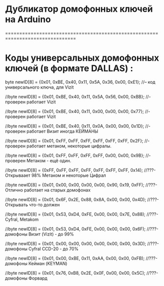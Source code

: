 # Дубликатор домофонных ключей на Arduino
===============================================================================
# Коды универсальных домофонных ключей (в формате DALLAS) :
byte newID[8] = {0x01, 0xBE, 0x40, 0x11, 0x5A, 0x36, 0x00, 0xE1}; //– код универсального ключа, для Vizit    

//byte newID[8] = {0x01, 0xBE, 0x40, 0x11, 0x5A, 0x56, 0x00, 0xBB}; //- проверен работает Vizit     

//byte newID[8] = {0x01, 0xBE, 0x40, 0x11, 0x00, 0x00, 0x00, 0x77}; //- проверен работает Vizit    

//byte newID[8] = {0x01, 0xBE, 0x40, 0x11, 0x0A, 0x00, 0x00, 0x1D}; //- проверен работает Визит иногда КЕЙМАНЫ     

//byte newID[8] = {0x01, 0xFF, 0xFF, 0xFF, 0xFF, 0xFF, 0xFF, 0x2F}; //- проверен работает метаком, некоторые цифралы.     

//byte newID[8] = {0x01, 0xFF, 0xFF, 0xFF, 0xFF, 0x00, 0x00, 0x9B}; //- проверен Метаком - ещё один.     

//byte newID[8] = {0xFF, 0xFF, 0xFF, 0xFF, 0xFF, 0xFF, 0xFF, 0x14); //???-Открываает 98% Метаком и некоторые Цифрал     

//byte newID[8] = {0x01, 0x00, 0x00, 0x00, 0x00, 0x90, 0x19, 0xFF); //???-Отлично работает на старых домофонах     

//byte newID[8] = {0x01, 0x6F, 0x2E, 0x88, 0x8A, 0x00, 0x00, 0x4D); //???-Открывать что-то должен     

//byte newID[8] = {0x01, 0x53, 0xD4, 0xFE, 0x00, 0x00, 0x7E, 0x88); //???-Cyfral, Metakom     

//byte newID[8] = {0x01, 0x53, 0xD4, 0xFE, 0x00, 0x00, 0x00, 0x6F); //???-домофоны Визит (Vizit) - до 99%   

//byte newID[8] = {0x01, 0x00, 0x00, 0x00, 0x00, 0x00, 0x00, 0x3D); //???-домофоны Cyfral CCD-20 - до 70%     

//byte newID[8] = {0x01, 0x00, 0xBE, 0x11, 0xAA, 0x00, 0x00, 0xFB); //???-домофоны Кейман (KEYMAN)     

//byte newID[8] = {0x01, 0x76, 0xB8, 0x2E, 0x0F, 0x00, 0x00, 0x5C); //???-домофоны Форвард

